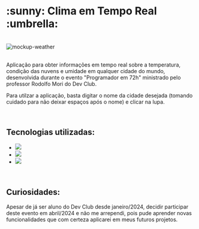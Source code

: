 <h1>:sunny: Clima em Tempo Real :umbrella:</h1>
<br>
<img src="" alt="mockup-weather">
<br><br>
<p>Aplicação para obter informações em tempo real sobre a temperatura, condição das nuvens e umidade em qualquer cidade do mundo, desenvolvida durante o evento "Programador em 72h" ministrado pelo professor Rodolfo Mori do Dev Club.</p>
<p>Para utilzar a aplicação, basta digitar o nome da cidade desejada (tomando cuidado para não deixar espaços após o nome) e clicar na lupa.</p>
<br>
<h2>Tecnologias utilizadas:</h2>

- <img src="https://img.shields.io/badge/HTML5-E34F26?style=for-the-badge&logo=html5&logoColor=white">

- <img src="https://img.shields.io/badge/CSS3-1572B6?style=for-the-badge&logo=css3&logoColor=white">

- <img src="https://img.shields.io/badge/JavaScript-F7DF1E?style=for-the-badge&logo=javascript&logoColor=black">
<br>
<h2>Curiosidades:</h2>

<p>Apesar de já ser aluno do Dev Club desde janeiro/2024, decidir participar deste evento em abril/2024 e não me arrependi, pois pude aprender novas funcionalidades que com certeza aplicarei em meus futuros projetos.</p>
